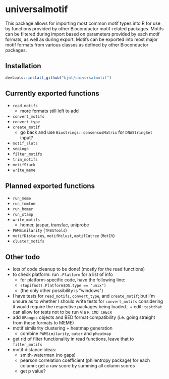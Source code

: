# universalmotif #

This package allows for importing most common motif types into R for use by
functions provided by other Bioconductor motif-related packages. Motifs can be
filtered during import based on parameters provided by each motif formats, as
well as during export. Motifs can be exported into most major motif formats from
various classes as defined by other Bioconductor packages.

## Installation ##

```r
devtools::install_github("bjmt/universalmotif")
```

## Currently exported functions ##

  - `read_motifs`
      + more formats still left to add
  - `convert_motifs`
  - `convert_type`
  - `create_motif`
      + go back and use `Biostrings::consensusMatrix` for `DNAStringSet` input?
  - `motif_slots`
  - `seqLogo`
  - `filter_motifs`
  - `trim_motifs`
  - `motifStack`
  - `write_meme`

## Planned exported functions ##

  - `run_meme`
  - `run_tomtom`
  - `run_homer`
  - `run_stamp`
  - `write_motifs`
    + homer, jaspar, transfac, uniprobe
  - `PWMSimilarity` (`TFBSTools`)
  - `motifDistances`, `motifHclust`, `motifCutree` (`MotIV`)
  - `cluster_motifs`

## Other todo ##

  - lots of code cleanup to be done! (mostly for the read functions)
  - to check platform: run `.Platform` for a list of info
      + for platform-specific code, have the following line:
      + `stopifnot(.Platform$OS.type == "unix")`
      + (the only other possibility is "windows")
  - I have tests for `read_motifs`, `convert_type`, and `create_motif`;
    but I'm unsure as to whether I should write tests for `convert_motifs`
    considering it would require the respective packages being loaded..
        + edit: `testthat` can allow for tests not to be run via `R CMD CHECK`
  - add `GRanges` objects and BED format compatibility (i.e. going straight
    from these formats to MEME)
  - motif similarity clustering + heatmap generation
      + combine `PWMSimilarity`, `outer` and `pheatmap`
  - get rid of filter functionality in read functions, leave that to
    `filter_motifs`
  - motif distance ideas:
      + smith-waterman (no gaps)
      + pearson correlation coefficient (philentropy package) for each column;
        get a raw score by summing all column scores
      + get p value?
